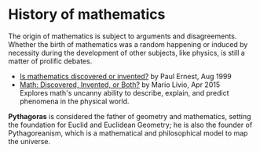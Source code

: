 # History of mathematics

The origin of mathematics is subject to arguments and disagreements. Whether the birth of mathematics was a random happening or induced by necessity during the development of other subjects, like physics, is still a matter of prolific debates.

- [Is mathematics discovered or invented?][1] by Paul Ernest, Aug 1999
- [Math: Discovered, Invented, or Both?][2] by Mario Livio, Apr 2015    
  Explores math's uncanny ability to describe, explain, and predict phenomena in the physical world.



[1]: http://socialsciences.exeter.ac.uk/education/research/centres/stem/publications/pmej/pome12/article2.htm
[2]: https://www.pbs.org/wgbh/nova/article/great-math-mystery/


**Pythagoras** is considered the father of geometry and mathematics, setting the foundation for Euclid and Euclidean Geometry; he is also the founder of Pythagoreanism, which is a mathematical and philosophical model to map the universe.
